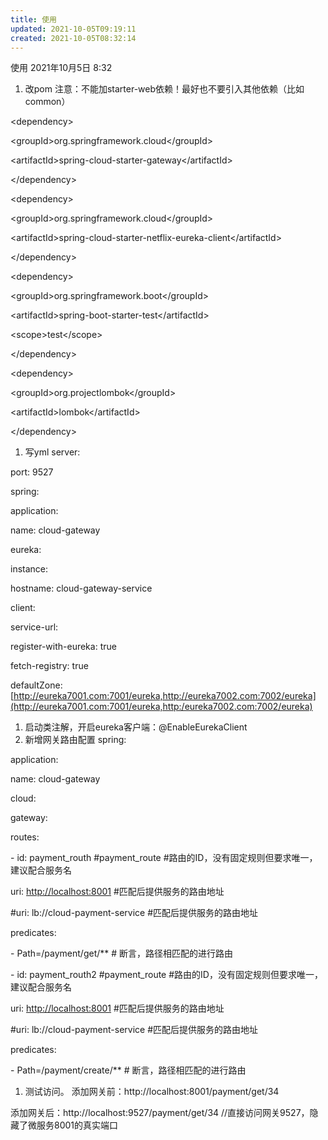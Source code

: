 ```yaml
---
title: 使用
updated: 2021-10-05T09:19:11
created: 2021-10-05T08:32:14
---
```


使用
2021年10月5日
8:32

1.  改pom
注意：不能加starter-web依赖！最好也不要引入其他依赖（比如common）

\<dependency\>

\<groupId\>org.springframework.cloud\</groupId\>

\<artifactId\>spring-cloud-starter-gateway\</artifactId\>

\</dependency\>

\<dependency\>

\<groupId\>org.springframework.cloud\</groupId\>

\<artifactId\>spring-cloud-starter-netflix-eureka-client\</artifactId\>

\</dependency\>

\<dependency\>

\<groupId\>org.springframework.boot\</groupId\>

\<artifactId\>spring-boot-starter-test\</artifactId\>

\<scope\>test\</scope\>

\</dependency\>

\<dependency\>

\<groupId\>org.projectlombok\</groupId\>

\<artifactId\>lombok\</artifactId\>

\</dependency\>
1.  写yml
server:

port: 9527

spring:

application:

name: cloud-gateway

eureka:

instance:

hostname: cloud-gateway-service

client:

service-url:

register-with-eureka: true

fetch-registry: true

defaultZone: [http://eureka7001.com:7001/eureka,http://eureka7002.com:7002/eureka](http://eureka7001.com:7001/eureka,http:/eureka7002.com:7002/eureka)
1.  启动类注解，开启eureka客户端：@EnableEurekaClient
2.  新增网关路由配置
spring:

application:

name: cloud-gateway

cloud:

gateway:

routes:

\- id: payment_routh \#payment_route \#路由的ID，没有固定规则但要求唯一，建议配合服务名

uri: <http://localhost:8001> \#匹配后提供服务的路由地址

\#uri: lb://cloud-payment-service \#匹配后提供服务的路由地址

predicates:

\- Path=/payment/get/\*\* \# 断言，路径相匹配的进行路由

\- id: payment_routh2 \#payment_route \#路由的ID，没有固定规则但要求唯一，建议配合服务名

uri: <http://localhost:8001> \#匹配后提供服务的路由地址

\#uri: lb://cloud-payment-service \#匹配后提供服务的路由地址

predicates:

\- Path=/payment/create/\*\* \# 断言，路径相匹配的进行路由
1.  测试访问。
添加网关前：http://localhost:8001/payment/get/34

添加网关后：http://localhost:9527/payment/get/34 //直接访问网关9527，隐藏了微服务8001的真实端口

